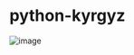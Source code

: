 # python-kyrgyz

![image](https://user-images.githubusercontent.com/62465404/222343266-b829c16d-b384-4288-a175-ee003f2610ea.png)
